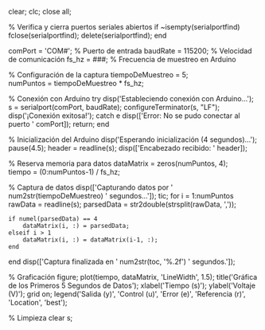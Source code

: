 clear; clc; close all;

% Verifica y cierra puertos seriales abiertos
if ~isempty(serialportfind)
    fclose(serialportfind);
    delete(serialportfind);
end

comPort = 'COM#';      % Puerto de entrada
baudRate = 115200;     % Velocidad de comunicación
fs_hz = ###;           % Frecuencia de muestreo en Arduino

% Configuración de la captura
tiempoDeMuestreo = 5;  
numPuntos = tiempoDeMuestreo * fs_hz;

% Conexión con Arduino
try
    disp('Estableciendo conexión con Arduino...');
    s = serialport(comPort, baudRate);
    configureTerminator(s, "LF"); 
    disp('¡Conexión exitosa!');
catch e
    disp(['Error: No se pudo conectar al puerto ' comPort]);
    return;
end

% Inicialización del Arduino
disp('Esperando inicialización (4 segundos)...');
pause(4.5);
header = readline(s);
disp(['Encabezado recibido: ' header]);

% Reserva memoria para datos
dataMatrix = zeros(numPuntos, 4);  
tiempo = (0:numPuntos-1) / fs_hz;  

% Captura de datos
disp(['Capturando datos por ' num2str(tiempoDeMuestreo) ' segundos...']);
tic;
for i = 1:numPuntos
    rawData = readline(s);
    parsedData = str2double(strsplit(rawData, ','));
    
    if numel(parsedData) == 4
        dataMatrix(i, :) = parsedData;
    elseif i > 1
        dataMatrix(i, :) = dataMatrix(i-1, :);
    end
end
disp(['Captura finalizada en ' num2str(toc, '%.2f') ' segundos.']);

% Graficación
figure;
plot(tiempo, dataMatrix, 'LineWidth', 1.5);
title('Gráfica de los Primeros 5 Segundos de Datos');
xlabel('Tiempo (s)'); ylabel('Voltaje (V)');
grid on;
legend('Salida (y)', 'Control (u)', 'Error (e)', 'Referencia (r)', 'Location', 'best');

% Limpieza
clear s;
